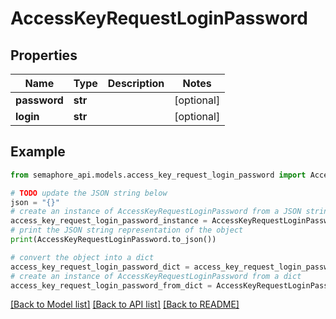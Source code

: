 # AccessKeyRequestLoginPassword


## Properties

Name | Type | Description | Notes
------------ | ------------- | ------------- | -------------
**password** | **str** |  | [optional] 
**login** | **str** |  | [optional] 

## Example

```python
from semaphore_api.models.access_key_request_login_password import AccessKeyRequestLoginPassword

# TODO update the JSON string below
json = "{}"
# create an instance of AccessKeyRequestLoginPassword from a JSON string
access_key_request_login_password_instance = AccessKeyRequestLoginPassword.from_json(json)
# print the JSON string representation of the object
print(AccessKeyRequestLoginPassword.to_json())

# convert the object into a dict
access_key_request_login_password_dict = access_key_request_login_password_instance.to_dict()
# create an instance of AccessKeyRequestLoginPassword from a dict
access_key_request_login_password_from_dict = AccessKeyRequestLoginPassword.from_dict(access_key_request_login_password_dict)
```
[[Back to Model list]](../README.md#documentation-for-models) [[Back to API list]](../README.md#documentation-for-api-endpoints) [[Back to README]](../README.md)


